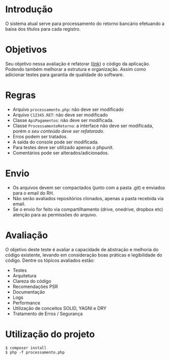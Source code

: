 # Introdução
O sistema atual serve para processamento do retorno bancário efetuando a baixa dos títulos para cada registro.

# Objetivos
Seu objetivo nessa avaliação é refatorar ([link](https://pt.wikipedia.org/wiki/Refatora%C3%A7%C3%A3o)) o código da aplicação. Podendo também melhorar a estrutura e organização. Assim como adicionar testes para garantia de qualidade do software.

# Regras

- Arquivo `processamento.php`: não deve ser modificado
- Arquivo `C12345.RET`: não deve ser modificado
- Classe `ApiPagamentos`: não deve ser modificada.
- Classe `ProcessamentoRetorno`: a interface não deve ser modificada, porém *o seu conteúdo deve ser refatorado*.
- Erros podem ser tratados.
- A saída do console pode ser modificada.
- Para testes deve ser utilizado apenas o phpunit.
- Comentários pode ser alterados/adicionados.

# Envio
- Os arquivos devem ser compactados (junto com a pasta .git) e enviados para o email do RH.
- Não serão avaliados repositórios clonados, apenas a pasta recebida via email.
- Se o envio for feito via compartilhamento (drive, onedrive, dropbox etc) atenção para as permissões do arquivo.

# Avaliação
O objetivo deste teste é avaliar a capacidade de abstração e melhoria do código existente, levando em consideração boas práticas e legibilidade do código. Dentre os tópicos avaliados estão:  
- Testes
- Arquitetura
- Clareza do código
- Recomendações PSR
- Documentação
- Logs
- Performance
- Utilização de conceitos SOLID, YAGNI e DRY
- Tratamento de Erros / Segurança

# Utilização do projeto

```
$ composer install
$ php -f processamento.php
```
